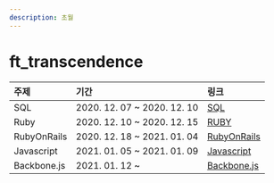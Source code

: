 ```yaml
---
description: 초월
---
```


# ft\_transcendence

| 주제 | 기간 | 링크 |
| :--- | :--- | :--- |
| SQL | 2020. 12. 07 ~ 2020. 12. 10 | [SQL](https://simian114.gitbook.io/blog/study/sql) |
| Ruby | 2020. 12. 10 ~ 2020. 12. 15 | [RUBY](https://simian114.gitbook.io/blog/study/ruby) |
| RubyOnRails | 2020. 12. 18 ~ 2021. 01. 04 | [RubyOnRails](https://simian114.gitbook.io/blog/study/rubyonrails) |
| Javascript | 2021. 01. 05 ~ 2021. 01. 09 | [Javascript](https://simian114.gitbook.io/blog/undefined/javascript) |
| Backbone.js | 2021. 01. 12 ~  | [Backbone.js](https://simian114.gitbook.io/blog/undefined/backbonejs) |



